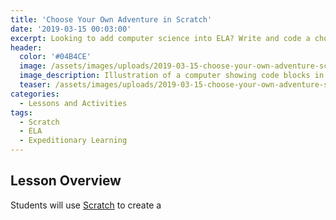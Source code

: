 ```yaml
---
title: 'Choose Your Own Adventure in Scratch'
date: '2019-03-15 00:03:00'
excerpt: Looking to add computer science into ELA? Write and code a choose your own adventure story in Scratch!
header:
  color: '#04B4CE'
  image: /assets/images/uploads/2019-03-15-choose-your-own-adventure-scratch.png
  image_description: Illustration of a computer showing code blocks in the style of the Scratch programming language next to an arrow that splits into two different heads.
  teaser: /assets/images/uploads/2019-03-15-choose-your-own-adventure-scratch.png
categories:
  - Lessons and Activities
tags:
  - Scratch
  - ELA
  - Expeditionary Learning
---
```


## Lesson Overview

Students will use [Scratch](https://scratch.mit.edu/) to create a 